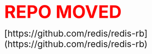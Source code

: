 # <span style='color: red; font-size: 2em'>REPO MOVED</span>

<span style='font-size: 2em'>
[https://github.com/redis/redis-rb](https://github.com/redis/redis-rb)
</span>

